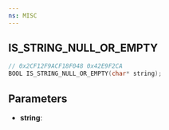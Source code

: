 ```yaml
---
ns: MISC
---
```

## IS_STRING_NULL_OR_EMPTY

```c
// 0x2CF12F9ACF18F048 0x42E9F2CA
BOOL IS_STRING_NULL_OR_EMPTY(char* string);
```

## Parameters
* **string**:
